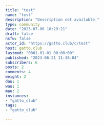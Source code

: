 ```yaml
---
title: "test" 
name: "test"
description: "Description not available."
type: community
date: "2023-07-06 18:29:21"
draft: false
nsfw: false
actor_id: "https://gatto.club/c/test"
host: gatto.club
lastmod: "0001-01-01 00:00:00"
published: "2023-06-21 11:38:04"
subscribers: 6
posts: 2
comments: 4
weight: 2
dau: 1
wau: 1
mau: 2
instances:
- "gatto_club"
tags: 
- "gatto_club"

---
```

